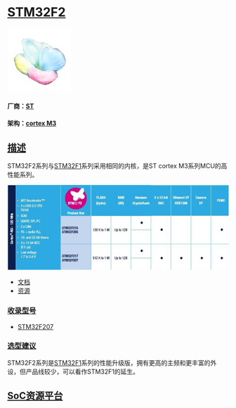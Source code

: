 ﻿# [STM32F2](https://github.com/sochub/STM32F2)

[![sites](SoC/qitas.png)](http://www.qitas.cn) 

#### 厂商：[ST](https://github.com/sochub/ST) 

#### 架构：[cortex M3](https://github.com/sochub/CM3)

## [描述](https://github.com/sochub/STM32F2/wiki) 

STM32F2系列与[STM32F1](https://github.com/sochub/STM32F1)系列采用相同的内核，是ST cortex M3系列MCU的高性能系列。

[![sites](SoC/STM32F2.jpg)](https://www.st.com/zh/microcontrollers-microprocessors/stm32f2-series.html) 

* [文档](docs/)
* [资源](src/)

### [收录型号](https://github.com/sochub/STM32F2)

* [STM32F207](https://github.com/sochub/STM32F207) 

### [选型建议](https://github.com/sochub/STM32F2)

STM32F2系列是[STM32F1](https://github.com/sochub/STM32F1)系列的性能升级版，拥有更高的主频和更丰富的外设，但产品线较少，可以看作STM32F1的延生。

##  [SoC资源平台](http://www.qitas.cn)  
